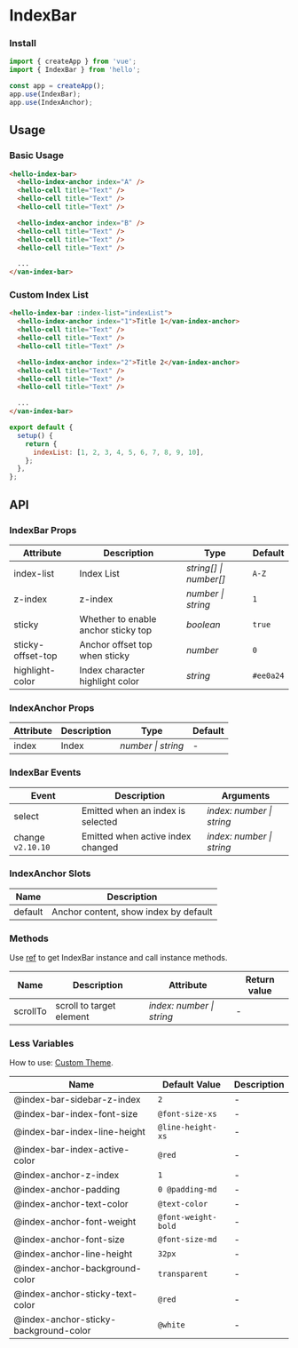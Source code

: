 # IndexBar

### Install

```js
import { createApp } from 'vue';
import { IndexBar } from 'hello';

const app = createApp();
app.use(IndexBar);
app.use(IndexAnchor);
```

## Usage

### Basic Usage

```html
<hello-index-bar>
  <hello-index-anchor index="A" />
  <hello-cell title="Text" />
  <hello-cell title="Text" />
  <hello-cell title="Text" />

  <hello-index-anchor index="B" />
  <hello-cell title="Text" />
  <hello-cell title="Text" />
  <hello-cell title="Text" />

  ...
</van-index-bar>
```

### Custom Index List

```html
<hello-index-bar :index-list="indexList">
  <hello-index-anchor index="1">Title 1</van-index-anchor>
  <hello-cell title="Text" />
  <hello-cell title="Text" />
  <hello-cell title="Text" />

  <hello-index-anchor index="2">Title 2</van-index-anchor>
  <hello-cell title="Text" />
  <hello-cell title="Text" />
  <hello-cell title="Text" />

  ...
</van-index-bar>
```

```js
export default {
  setup() {
    return {
      indexList: [1, 2, 3, 4, 5, 6, 7, 8, 9, 10],
    };
  },
};
```

## API

### IndexBar Props

| Attribute | Description | Type | Default |
| --- | --- | --- | --- |
| index-list | Index List | _string[] \| number[]_ | `A-Z` |
| z-index | z-index | _number \| string_ | `1` |
| sticky | Whether to enable anchor sticky top | _boolean_ | `true` |
| sticky-offset-top | Anchor offset top when sticky | _number_ | `0` |
| highlight-color | Index character highlight color | _string_ | `#ee0a24` | - |

### IndexAnchor Props

| Attribute | Description | Type               | Default |
| --------- | ----------- | ------------------ | ------- |
| index     | Index       | _number \| string_ | -       |

### IndexBar Events

| Event | Description | Arguments |
| --- | --- | --- |
| select | Emitted when an index is selected | _index: number \| string_ |
| change `v2.10.10` | Emitted when active index changed | _index: number \| string_ |

### IndexAnchor Slots

| Name    | Description                           |
| ------- | ------------------------------------- |
| default | Anchor content, show index by default |

### Methods

Use [ref](https://v3.vuejs.org/guide/component-template-refs.html) to get IndexBar instance and call instance methods.

| Name | Description | Attribute | Return value |
| --- | --- | --- | --- |
| scrollTo | scroll to target element | _index: number \| string_ | - |

### Less Variables

How to use: [Custom Theme](#/en-US/theme).

| Name                                  | Default Value       | Description |
| ------------------------------------- | ------------------- | ----------- |
| @index-bar-sidebar-z-index            | `2`                 | -           |
| @index-bar-index-font-size            | `@font-size-xs`     | -           |
| @index-bar-index-line-height          | `@line-height-xs`   | -           |
| @index-bar-index-active-color         | `@red`              | -           |
| @index-anchor-z-index                 | `1`                 | -           |
| @index-anchor-padding                 | `0 @padding-md`     | -           |
| @index-anchor-text-color              | `@text-color`       | -           |
| @index-anchor-font-weight             | `@font-weight-bold` | -           |
| @index-anchor-font-size               | `@font-size-md`     | -           |
| @index-anchor-line-height             | `32px`              | -           |
| @index-anchor-background-color        | `transparent`       | -           |
| @index-anchor-sticky-text-color       | `@red`              | -           |
| @index-anchor-sticky-background-color | `@white`            | -           |
